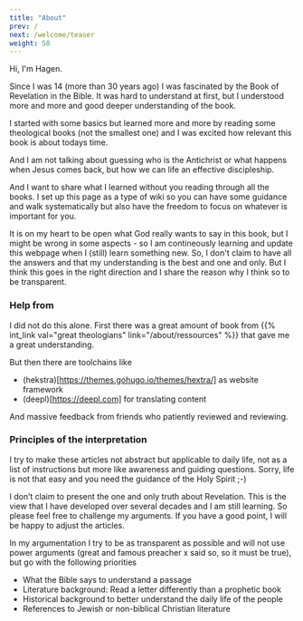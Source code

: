 ```yaml
---
title: "About"
prev: /
next: /welcome/teaser
weight: 50
---
```


Hi, I'm Hagen.

Since I was 14 (more than 30 years ago) I was fascinated by the Book of Revelation in the Bible. It was hard to understand at first, but I understood more and more and good deeper understanding of the book.

I started with some basics but learned more and more by reading some theological books (not the smallest one) and I was excited how relevant this book is about todays time.

And I am not talking about guessing who is the Antichrist or what happens when Jesus comes back, but how we can life an effective discipleship.

And I want to share what I learned without you reading through all the books. I set up this page as a type of wiki so you can have some guidance and walk systematically but also have the freedom to focus on whatever is important for you.

It is on my heart to be open what God really wants to say in this book, but I might be wrong in some aspects - so I am contineously learning and update this webpage when I (still) learn something new. So, I don't claim to have all the answers and that my understanding is the best and one and only. But I think this goes in the right direction and I share the reason why I think so to be transparent.

### Help from

I did not do this alone. First there was a great amount of book from {{% int_link val="great theologians" link="/about/ressources" %}} that gave me a great understanding.

But then there are toolchains like 
- (hekstra)[https://themes.gohugo.io/themes/hextra/] as website framework
- (deepl)[https://deepl.com] for translating content

And massive feedback from friends who patiently reviewed and reviewing.

### Principles of the interpretation

<a name="a5fe"></a>
I try to make these articles not abstract but applicable to daily life, not as a list of instructions but more like awareness and guiding questions. Sorry, life is not that easy and you need the guidance of the Holy Spirit ;-)

I don’t claim to present the one and only truth about Revelation. This is the view that I have developed over several decades and I am still learning. So please feel free to challenge my arguments. If you have a good point, I will be happy to adjust the articles.

In my argumentation I try to be as transparent as possible and will not use power arguments (great and famous preacher x said so, so it must be true), but go with the following priorities

- What the Bible says to understand a passage
- Literature background: Read a letter differently than a prophetic book
- Historical background to better understand the daily life of the people
- References to Jewish or non-biblical Christian literature
